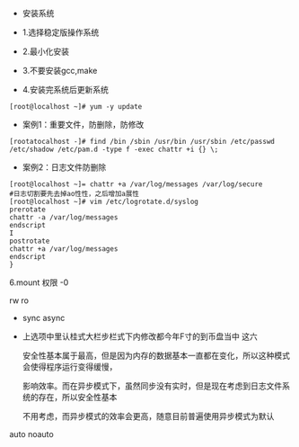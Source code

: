 - 安装系统

- 1.选择稳定版操作系统

- 2.最小化安装

- 3.不要安装gcc,make

- 4.安装完系统后更新系统

```
[root@localhost ~]# yum -y update
```

- 案例1：重要文件，防删除，防修改

```
[rootatocalhost -]# find /bin /sbin /usr/bin /usr/sbin /etc/passwd /etc/shadow /etc/pam.d -type f -exec chattr +i {} \;
```

- 案例2：日志文件防删除

```
[root@localhost ~]= chattr +a /var/log/messages /var/log/secure
#日志切割要先去掉ao性性，之后增加a展性
[root@localhost ~]# vim /etc/logrotate.d/syslog
prerotate
chattr -a /var/log/messages
endscript
I
postrotate
chattr +a /var/log/messages
endscript
}
```

6.mount 权限 -0

rw ro

- sync  async 

- 上选项中里认桂式大栏步栏式下内修改都今年F寸的到币盘当中 这六

     安全性基本属于最高，但是因为内存的数据基本一直都在变化，所以这种模式会使得程序运行变得缓慢，

     影响效率。而在异步模式下，虽然同步没有实时，但是现在考虑到日志文件系统的存在，所以安全性基本

    不用考虑，而异步模式的效率会更高，随意目前普遍使用异步模式为默认

auto noauto